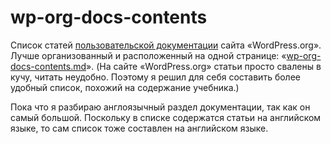 # wp-org-docs-contents
Список статей [пользовательской документации](https://wordpress.org/support/) сайта «WordPress.org». Лучше организованный и расположенный на одной странице: «[wp-org-docs-contents.md](wp-org-docs-contents.md)». (На сайте «WordPress.org» статьи просто свалены в кучу, читать неудобно. Поэтому я решил для себя составить более удобный список, похожий на содержание учебника.)

Пока что я разбираю англоязычный раздел документации, так как он самый большой. Поскольку в списке содержатся статьи на английском языке, то сам список тоже составлен на английском языке.

